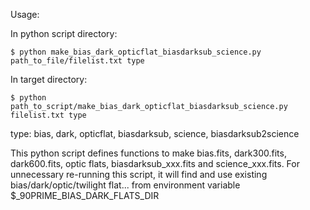 Usage:

In python script directory:

`$ python make_bias_dark_opticflat_biasdarksub_science.py path_to_file/filelist.txt type`

In target directory:

`$ python path_to_script/make_bias_dark_opticflat_biasdarksub_science.py filelist.txt type`

type: bias, dark, opticflat, biasdarksub, science, biasdarksub2science

This python script defines functions to make bias.fits, dark300.fits, dark600.fits, optic flats, biasdarksub_xxx.fits and science_xxx.fits. For unnecessary re-running this script, it will find and use existing bias/dark/optic/twilight flat... from environment variable $_90PRIME_BIAS_DARK_FLATS_DIR


